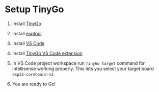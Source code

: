 # Setup TinyGo

1) Install [TinyGo](https://tinygo.org/getting-started/install/)

2) Install [esptool](https://docs.espressif.com/projects/esptool/en/latest/esp32/installation.html)

3) Install [VS Code](https://code.visualstudio.com/)

4) Install [TinyGo VS Code extension](https://marketplace.visualstudio.com/items?itemName=tinygo.vscode-tinygo)

5) In VS Code project workspace run `TinyGo target` command for intellisense working properly. This lets you select your target board `esp32-coreboard-v2`.

6) You are ready to Go!
